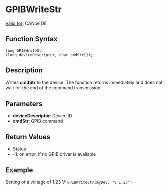 # GPIBWriteStr

[Valid for](../../../Shared/FeatureAvailability.md): CANoe DE

## Function Syntax

```plaintext
long GPIBWriteStr 
(long deviceDescriptor, char cmdStr[]);
```

## Description

Writes **cmdStr** to the device. The function returns immediately and does not wait for the end of the command transmission.

## Parameters

- **deviceDescriptor**: Device ID
- **cmdStr**: GPIB command

## Return Values

- [Status](../CAPLfunctionsGPIBStatus.md)
- **-1**: on error, if no GPIB driver is available

## Example

Setting of a voltage of 1.23 V: `GPIBWriteStr(myDev, "V 1.23")`
